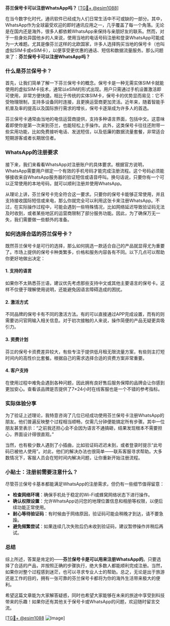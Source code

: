 **芬兰保号卡可以注册WhatsApp吗？** [[TG💪+ @esim1088](https://t.me/s/esim1088)]

在当今数字化时代，通讯软件已经成为人们日常生活中不可或缺的一部分。其中，WhatsApp作为全球最受欢迎的即时通讯应用之一，几乎覆盖了每一个角落。无论是在国内还是海外，很多人都依赖WhatsApp来保持与亲朋好友的联系。然而，对于一些身处异国他乡的人来说，使用当地的电话号码注册和登录WhatsApp可能成为一大难题。尤其是像芬兰这样的北欧国家，许多人选择购买当地的保号卡（也叫虚拟SIM卡或eSIM卡），以便享受更优惠的通话、短信和数据流量服务。那么问题来了：**芬兰保号卡可以注册WhatsApp吗？**

### 什么是芬兰保号卡？

首先，让我们简单了解一下芬兰保号卡的概念。保号卡是一种无需实体SIM卡就能使用的虚拟SIM卡技术，通常以eSIM的形式出现。用户只需通过手机设置激活即可使用，非常方便快捷。相比于传统的实体SIM卡，保号卡的优势显而易见：它不受物理限制，支持多设备同时连接，且更换运营商更加灵活。近年来，随着智能手机普及率的提高以及国际旅行需求的增长，保号卡逐渐成为许多人的首选。

芬兰保号卡通常由当地的电信运营商提供，支持多种语言界面，包括中文。这意味着即使你是第一次来到芬兰，也能轻松上手操作。此外，这类保号卡往往还附带一些实用功能，比如免费接听电话、发送短信，以及低廉的数据流量套餐，非常适合短期游客或者长期居住者。

### WhatsApp的注册要求

接下来，我们来看看WhatsApp对注册账户的具体要求。根据官方说明，WhatsApp需要用户绑定一个有效的手机号码才能完成注册流程。这个号码必须能够接收来自WhatsApp服务器的验证短信或语音呼叫。换句话说，只要你有一个可以正常使用的本地号码，就可以顺利注册并使用WhatsApp。

从理论上讲，芬兰保号卡完全符合这一要求。只要你的保号卡能够正常使用，并且支持接收国际短信或来电，那么你就完全可以利用这张卡来注册WhatsApp。不过，在实际操作过程中，可能会遇到一些特殊情况，比如网络延迟导致验证码无法及时收到，或者某些地区的运营商限制了部分服务功能。因此，为了确保万无一失，我们需要做一些额外的准备。

### 如何选择合适的芬兰保号卡？

既然芬兰保号卡是可行的选择，那么如何挑选一款适合自己的产品就显得尤为重要了。市场上提供的保号卡种类繁多，价格和服务内容各有不同。以下几点可以帮助你更好地做出决定：

#### 1. **支持的语言**
   如果你不太熟悉芬兰语，建议优先考虑那些支持中文或其他主要语言的保号卡。这样不仅便于理解使用说明，还能避免因语言障碍造成的困扰。

#### 2. **激活方式**
   不同品牌的保号卡有不同的激活方法。有的可以直接通过APP完成设置，而有的则需要访问官网输入相关信息。对于初次接触的人来说，操作简便的产品无疑更具吸引力。

#### 3. **资费计划**
   芬兰的保号卡资费差异较大，有些专注于提供低月租无限流量方案，有些则主打短时间内的高性价比套餐。根据自己的需求选择合适的资费方案非常重要。

#### 4. **客户支持**
   在使用过程中难免会遇到各种问题，因此拥有良好售后服务保障的品牌会让你感到更加安心。查看该品牌是否提供了7×24小时在线客服也是一个不错的参考指标。

### 实际体验分享

为了验证上述理论，我特意咨询了几位已经成功使用芬兰保号卡注册WhatsApp的朋友。他们普遍反映整个过程相当顺畅，仅需几分钟便能搞定所有步骤。其中一位朋友甚至表示：“之前我还担心会不会因为语言不通搞砸，结果发现根本不需要担心，界面设计得很直观。”

当然，也有极少数人遇到了小插曲，比如验证码迟迟未到，或者登录时提示“此号码已被他人使用”。对此，他们的解决办法也很简单——联系客服寻求帮助。大多数情况下，客服人员会在短时间内解决问题，让你重新开始注册流程。

### 小贴士：注册前需要注意什么？

尽管芬兰保号卡基本都能满足WhatsApp的注册需求，但仍有一些细节值得留意：

- **检查网络环境**：确保手机处于稳定的Wi-Fi或蜂窝网络状态下进行操作。
- **确认权限设置**：允许WhatsApp访问您的地理位置信息和相册等权限，以便后续功能正常使用。
- **耐心等待验证码**：有时候由于网络原因，验证码可能会稍晚才到达，请不要急躁。
- **避免频繁尝试**：如果连续几次失败后仍未收到验证码，建议暂停操作并稍后再试。

### 总结

综上所述，答案是肯定的——**芬兰保号卡是可以用来注册WhatsApp的**。只要选择了合适的产品，并按照正确的步骤执行，绝大多数人都能顺利完成注册。当然，如果你对整个过程感到迷茫，也可以寻求专业人士的帮助。总之，无论是出于旅游还是工作的目的，拥有一张可靠的芬兰保号卡都将为你的海外生活带来极大的便利。

希望这篇文章能为大家解答疑惑，同时也希望大家能够在未来的旅途中享受到科技带来的乐趣！如果你还有其他关于保号卡或WhatsApp的问题，欢迎随时留言交流。

[[TG💪+ @esim1088](https://t.me/s/esim1088) ![Image](https://i.postimg.cc/4NQfJmqS/Snipaste-2025-05-13-00-14-12.png)]